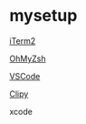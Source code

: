 <p align="center">
  <a aria-label="last commit" href="https://github.com/Stegallo/mysetup/commits/main">
    <img alt="" src="https://img.shields.io/github/last-commit/stegallo/mysetup">
  </a>
</p>

# mysetup

[iTerm2](https://iterm2.com/)

[OhMyZsh](https://ohmyz.sh/)

[VSCode](https://code.visualstudio.com/)

[Clipy](https://clipy-app.com/)

xcode
